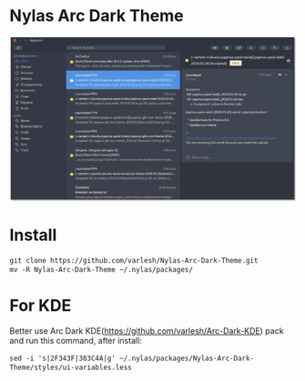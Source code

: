 # Nylas Arc Dark Theme


![Screenshot](preview.png)


# Install
```
git clone https://github.com/varlesh/Nylas-Arc-Dark-Theme.git
mv -R Nylas-Arc-Dark-Theme ~/.nylas/packages/
```

# For KDE

Better use Arc Dark KDE(https://github.com/varlesh/Arc-Dark-KDE) pack and run this command, after install:
```
sed -i 's|2F343F|383C4A|g' ~/.nylas/packages/Nylas-Arc-Dark-Theme/styles/ui-variables.less
```

